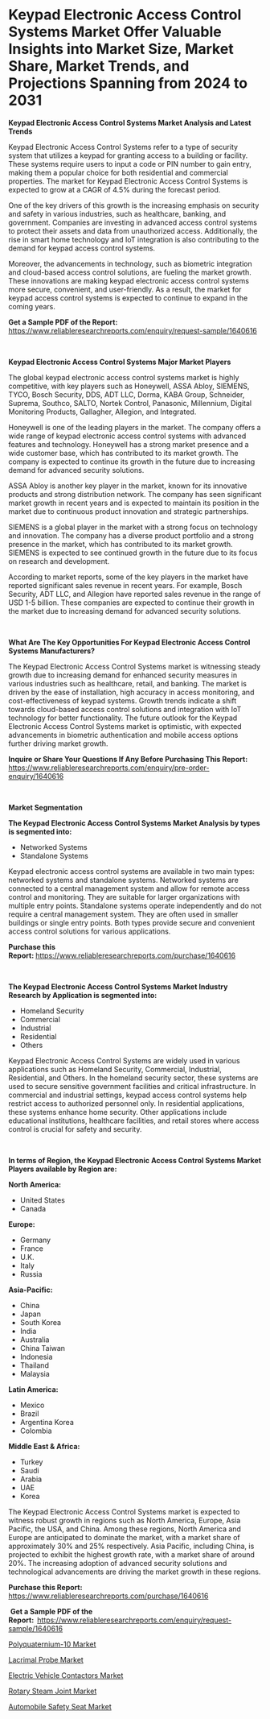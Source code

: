 <p><h1>Keypad Electronic Access Control Systems Market Offer Valuable Insights into Market Size, Market Share, Market Trends, and Projections Spanning from 2024 to 2031</h1></p><p><strong>Keypad Electronic Access Control Systems Market Analysis and Latest Trends</strong></p>
<p><p>Keypad Electronic Access Control Systems refer to a type of security system that utilizes a keypad for granting access to a building or facility. These systems require users to input a code or PIN number to gain entry, making them a popular choice for both residential and commercial properties. The market for Keypad Electronic Access Control Systems is expected to grow at a CAGR of 4.5% during the forecast period.</p><p>One of the key drivers of this growth is the increasing emphasis on security and safety in various industries, such as healthcare, banking, and government. Companies are investing in advanced access control systems to protect their assets and data from unauthorized access. Additionally, the rise in smart home technology and IoT integration is also contributing to the demand for keypad access control systems.</p><p>Moreover, the advancements in technology, such as biometric integration and cloud-based access control solutions, are fueling the market growth. These innovations are making keypad electronic access control systems more secure, convenient, and user-friendly. As a result, the market for keypad access control systems is expected to continue to expand in the coming years.</p></p>
<p><strong>Get a Sample PDF of the Report:&nbsp;</strong> <a href="https://www.reliableresearchreports.com/enquiry/request-sample/1640616">https://www.reliableresearchreports.com/enquiry/request-sample/1640616</a></p>
<p>&nbsp;</p>
<p><strong>Keypad Electronic Access Control Systems Major Market Players</strong></p>
<p><p>The global keypad electronic access control systems market is highly competitive, with key players such as Honeywell, ASSA Abloy, SIEMENS, TYCO, Bosch Security, DDS, ADT LLC, Dorma, KABA Group, Schneider, Suprema, Southco, SALTO, Nortek Control, Panasonic, Millennium, Digital Monitoring Products, Gallagher, Allegion, and Integrated.</p><p>Honeywell is one of the leading players in the market. The company offers a wide range of keypad electronic access control systems with advanced features and technology. Honeywell has a strong market presence and a wide customer base, which has contributed to its market growth. The company is expected to continue its growth in the future due to increasing demand for advanced security solutions.</p><p>ASSA Abloy is another key player in the market, known for its innovative products and strong distribution network. The company has seen significant market growth in recent years and is expected to maintain its position in the market due to continuous product innovation and strategic partnerships.</p><p>SIEMENS is a global player in the market with a strong focus on technology and innovation. The company has a diverse product portfolio and a strong presence in the market, which has contributed to its market growth. SIEMENS is expected to see continued growth in the future due to its focus on research and development.</p><p>According to market reports, some of the key players in the market have reported significant sales revenue in recent years. For example, Bosch Security, ADT LLC, and Allegion have reported sales revenue in the range of USD 1-5 billion. These companies are expected to continue their growth in the market due to increasing demand for advanced security solutions.</p></p>
<p>&nbsp;</p>
<p><strong>What Are The Key Opportunities For Keypad Electronic Access Control Systems Manufacturers?</strong></p>
<p><p>The Keypad Electronic Access Control Systems market is witnessing steady growth due to increasing demand for enhanced security measures in various industries such as healthcare, retail, and banking. The market is driven by the ease of installation, high accuracy in access monitoring, and cost-effectiveness of keypad systems. Growth trends indicate a shift towards cloud-based access control solutions and integration with IoT technology for better functionality. The future outlook for the Keypad Electronic Access Control Systems market is optimistic, with expected advancements in biometric authentication and mobile access options further driving market growth.</p></p>
<p><strong>Inquire or Share Your Questions If Any Before Purchasing This Report:</strong> <a href="https://www.reliableresearchreports.com/enquiry/pre-order-enquiry/1640616">https://www.reliableresearchreports.com/enquiry/pre-order-enquiry/1640616</a></p>
<p>&nbsp;</p>
<p><strong>Market Segmentation</strong></p>
<p><strong>The Keypad Electronic Access Control Systems Market Analysis by types is segmented into:</strong></p>
<p><ul><li>Networked Systems</li><li>Standalone Systems</li></ul></p>
<p><p>Keypad electronic access control systems are available in two main types: networked systems and standalone systems. Networked systems are connected to a central management system and allow for remote access control and monitoring. They are suitable for larger organizations with multiple entry points. Standalone systems operate independently and do not require a central management system. They are often used in smaller buildings or single entry points. Both types provide secure and convenient access control solutions for various applications.</p></p>
<p><strong>Purchase this Report:&nbsp;</strong><a href="https://www.reliableresearchreports.com/purchase/1640616">https://www.reliableresearchreports.com/purchase/1640616</a></p>
<p>&nbsp;</p>
<p><strong>The Keypad Electronic Access Control Systems Market Industry Research by Application is segmented into:</strong></p>
<p><ul><li>Homeland Security</li><li>Commercial</li><li>Industrial</li><li>Residential</li><li>Others</li></ul></p>
<p><p>Keypad Electronic Access Control Systems are widely used in various applications such as Homeland Security, Commercial, Industrial, Residential, and Others. In the homeland security sector, these systems are used to secure sensitive government facilities and critical infrastructure. In commercial and industrial settings, keypad access control systems help restrict access to authorized personnel only. In residential applications, these systems enhance home security. Other applications include educational institutions, healthcare facilities, and retail stores where access control is crucial for safety and security.</p></p>
<p>&nbsp;</p>
<p><strong>In terms of Region, the Keypad Electronic Access Control Systems Market Players available by Region are:</strong></p>
<p>
    <p> <strong> North America: </strong>
        <ul>
            <li>United States</li>
            <li>Canada</li>
        </ul>
        </p> 
    <p> <strong> Europe: </strong>
        <ul>
            <li>Germany</li>
            <li>France</li>
            <li>U.K.</li>
            <li>Italy</li>
            <li>Russia</li>
        </ul>
        </p> 
    <p> <strong> Asia-Pacific: </strong>
        <ul>
            <li>China</li>
            <li>Japan</li>
            <li>South Korea</li>
            <li>India</li>
            <li>Australia</li>
            <li>China Taiwan</li>
            <li>Indonesia</li>
            <li>Thailand</li>
            <li>Malaysia</li>
        </ul>
        </p> 
    <p> <strong> Latin America: </strong>
        <ul>
            <li>Mexico</li>
            <li>Brazil</li>
            <li>Argentina Korea</li>
            <li>Colombia</li>
        </ul>
        </p> 
    <p> <strong> Middle East & Africa: </strong>
        <ul>
            <li>Turkey</li>
            <li>Saudi</li>
            <li>Arabia</li>
            <li>UAE</li>
            <li>Korea</li>
        </ul>
    </p>
    </p>
<p><p>The Keypad Electronic Access Control Systems market is expected to witness robust growth in regions such as North America, Europe, Asia Pacific, the USA, and China. Among these regions, North America and Europe are anticipated to dominate the market, with a market share of approximately 30% and 25% respectively. Asia Pacific, including China, is projected to exhibit the highest growth rate, with a market share of around 20%. The increasing adoption of advanced security solutions and technological advancements are driving the market growth in these regions.</p></p>
<p><strong>Purchase this Report: </strong><a href="https://www.reliableresearchreports.com/purchase/1640616">https://www.reliableresearchreports.com/purchase/1640616</a></p>
<p>&nbsp;<strong>Get a Sample PDF of the Report:&nbsp;&nbsp;</strong><a href="https://www.reliableresearchreports.com/enquiry/request-sample/1640616">https://www.reliableresearchreports.com/enquiry/request-sample/1640616</a></p>
<p><strong></strong></p>
<p><p><a href="https://github.com/fiixsa/Market-Research-Report-List-1/blob/main/polyquaternium-10-market.md">Polyquaternium-10 Market</a></p><p><a href="https://medium.com/@caylawisoky8698/lacrimal-probe-market-size-reveals-the-best-marketing-channels-in-global-industry-adde8d075437">Lacrimal Probe Market</a></p><p><a href="https://issuu.com/reportprime-2/docs/electric-vehicle-contactors-market-size-2030.pptx">Electric Vehicle Contactors Market</a></p><p><a href="https://issuu.com/reportprime-2/docs/rotary-steam-joint-market-size-2030.pptx">Rotary Steam Joint Market</a></p><p><a href="https://github.com/cecuraprangm/Market-Research-Report-List-1/blob/main/automobile-safety-seat-market.md">Automobile Safety Seat Market</a></p></p>